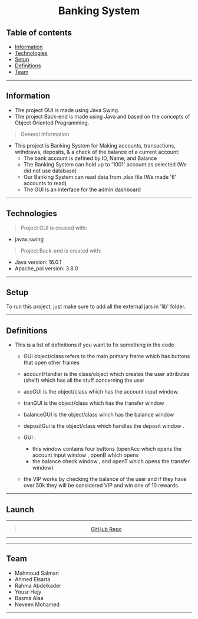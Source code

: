 <center>  <h1> Banking System </h1>
</center>

## Table of contents
* [Information](#information)
* [Technologies](#technologies)
* [Setup](#setup)
* [Definitions](#definitions)
* [Team](#team)

<hr>

## Information
- The project GUI is made using Java Swing. <br>
- The project Back-end is made using Java and based on the concepts of Object Oriented Programming. <br>
> General Information
- This project is Banking System for Making accounts, transactions, withdraws, deposits, & a check of the balance of a current account:
  - The bank account is defined by ID, Name, and Balance 
  - The Banking System can hold up to '1001' account as selected (We did not use database)
  - Our Banking System can read data from .xlsx file (We made '6' accounts to read) 
  - The GUI is an interface for the admin dashboard

<hr>

## Technologies
> Project GUI is created with:
* javax.swing
> Project Back-end is created with:
* Java version: 16.0.1
* Apache_poi version: 3.8.0
<hr>

## Setup
To run this project, just make sure to add all the external jars in 'lib' folder.
<hr>


## Definitions
- This is a list of definitions if you want to fix something in the code 

	- GUI object/class refers to the main primary frame which has buttons that open other frames 

	- accountHandler is the class/object which creates the user attributes (shelf) which has all the stuff concerning 
	the user 

	- accGUI is the object/class which has the account input window.   

	- tranGUI is the object/class which has the transfer window

	- balanceGUI is the object/class which has the balance window

	- depositGui is the object/class which handles the deposit window .

	- GUI :
		- this window contains four buttons (openAcc which opens the account input window , openB which opens 
		- the balance check window , and openT which opens the transfer window)


	- the VIP works by checking the balance of the user and if they have over 50k they will be considered VIP and win one of 10 rewards.

<hr>

## Launch
<hr>

> <center><a href="https://github.com/mahmoud1yaser/Banking_System.git">GitHub Repo</a></center>
<hr>


<hr>

## Team
- Mahmoud Salman 
- Ahmed Elsarta 
- Rahma Abdelkader 
- Yousr Hejy
- Basma Alaa
- Neveen Mohamed 
<hr>
